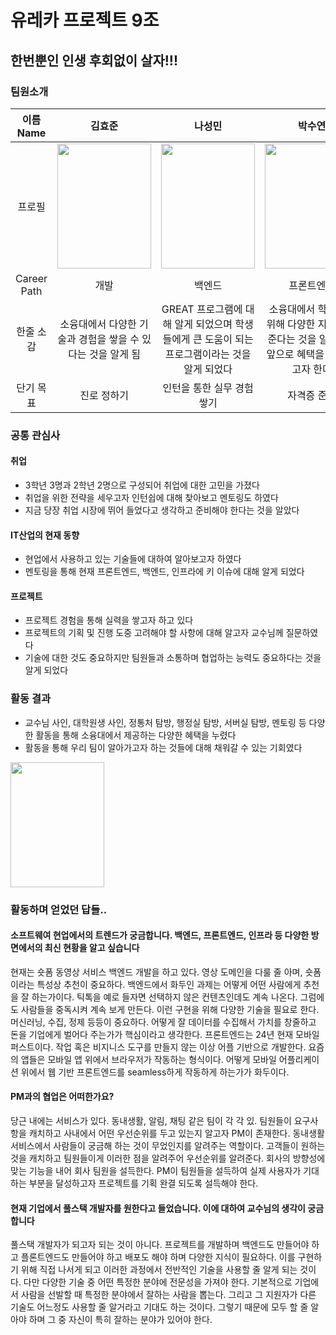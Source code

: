 # 유레카 프로젝트 9조 

## 한번뿐인 인생 후회없이 살자!!!

### 팀원소개
|이름Name|김효준|나성민|박수연|송보경|정연승|
|:---:|:---:|:---:|:---:|:---:|:---:|
|프로필|<img width="150px" height="200px" src="">|<img width="150px" height="200px" src="">|<img width="150px" height="200px" src="">|<img width="150px" height="200px" src="">|<img width="150px" height="200px" src="">|
|Career<br>Path|개발|백엔드|프론트엔드|벡엔드/PM|보안|
|한줄 소감|소융대에서 다양한 기술과 경험을 쌓을 수 있다는 것을 알게 됨|GREAT 프로그램에 대해 알게 되었으며 학생들에게 큰 도움이 되는 프로그램이라는 것을 알게 되었다|소융대에서 학생들을 위해 다양한 지원을 해 준다는 것을 알게되어 앞으로 혜택을 많이 보고자 한다|멘토링을 통해 PM 직무에 대해 명확히 알 수 있어서 도움이 많이 되었다|소융대에서 인턴매칭을 해 준다는 것을 알고 향후에 지원해 보고자 한다|
|단기 목표|진로 정하기|인턴을 통한 실무 경험 쌓기|자격증 준비|인턴십을 통한 실무 능력 함양|개인 보안 프로젝트 진행|
### 공통 관심사
#### 취업
   - 3학년 3명과 2학년 2명으로 구성되어 취업에 대한 고민을 가졌다
   - 취업을 위한 전략을 세우고자 인턴쉽에 대해 찾아보고 멘토링도 하였다
   - 지금 당장 취업 시장에 뛰어 들었다고 생각하고 준비해야 한다는 것을 알았다
#### IT산업의 현재 동향
   - 현업에서 사용하고 있는 기술들에 대하여 알아보고자 하였다
   - 멘토링을 통해 현재 프론트엔드, 백엔드, 인프라에 키 이슈에 대해 알게 되었다 
#### 프로젝트
   - 프로젝트 경험을 통해 실력을 쌓고자 하고 있다
   - 프로젝트의 기획 및 진행 도중 고려해야 할 사항에 대해 알고자 교수님께 질문하였다
   - 기술에 대한 것도 중요하지만 팀원들과 소통하며 협업하는 능력도 중요하다는 것을 알게 되었다

### 활동 결과

- 교수님 사인, 대학원생 사인, 정통처 탐방, 행정실 탐방, 서버실 탐방, 멘토링 등 다양한 활동을 통해 소융대에서 제공하는 다양한 혜택을 누렸다
- 활동을 통해 우리 팀이 알아가고자 하는 것들에 대해 채워갈 수 있는 기회였다

<img width="150px" height="200px" src="">

### 활동하며 얻었던 답들..
#### 소프트웨여 현업에서의 트렌드가 궁금합니다. 백엔드, 프론트엔드, 인프라 등 다양한 방면에서의 최신 현황을 알고 싶습니다
현재는 숏폼 동영상 서비스 백엔드 개발을 하고 있다. 영상 도메인을 다룰 줄 아며, 숏폼이라는 특성상 추천이 중요하다. 백엔드에서 화두인 과제는 어떻게 어떤 사람에게 추천을 잘 하는가이다. 틱톡을 예로 들자면 선택하지 않은 컨텐츠인데도 계속 나온다. 그럼에도 사람들을 중독시켜 계속 보게 만든다. 이런 구현을 위해 다양한 기술을 필요로 한다. 머신러닝, 수집, 정제 등등이 중요하다. 어떻게 잘 데이터를 수집해서 가치를 창줄하고 돈을 기업에게 벌어다 주는가가 핵심이라고 생각한다. 프론트엔드는 24년 현재 모바일 퍼스트이다. 작업 혹은 비지니스 도구를 만들지 않는 이상 어플 기반으로 개발한다. 요즘의 앱들은 모바일 앱 위에서 브라우저가 작동하는 형식이다. 어떻게 모바일 어플리케이션 위에서 웹 기반 프론트엔드를 seamless하게 작동하게 하는가가 화두이다. 
#### PM과의 협업은 어떠한가요?
당근 내에는 서비스가 있다. 동내생활, 알림, 채팅 같은 팀이 각 각 있. 팀원들이 요구사항을 캐치하고 사내에서 어떤 우선순위를 두고 있는지 알고자 PM이 존재한다. 동내생활 서비스에서 사람들이 궁금해 하는 것이 무었인지를 알려주는 역할이다. 고객들이 원하는 것을 캐치하고 팀원들이게 이러한 점을 알려주어 우선순위를 알려준다. 회사의 방향성에 맞는 기능을 내어 회사 팀원을 설득한다. PM이 팀원들을 설득하여 실제 사용자가 기대하는 부분을 달성하고자 프로젝트를 기획 완결 되도록 설득해야 한다.
#### 현재 기업에서 풀스택 개발자를 원한다고 들었습니다. 이에 대하여 교수님의 생각이 궁금합니다
풀스택 개발자가 되고자 되는 것이 아니다. 프로젝트를 개발하며 백엔드도 만들어야 하고 플론트엔드도 만들어야 하고 배포도 해야 하며 다양한 지식이 필요하다. 이를 구현하기 위해 직접 나서게 되고 이러한 과정에서 전반적인 기술을 사용할 줄 알게 되는 것이다. 다만 다양한 기술 중 어떤 특정한 분야에 전문성을 가져야 한다. 기본적으로 기업에서 사람을 선발할 때 특정한 분야에서 잘하는 사람을 뽑는다. 그리고 그 지원자가 다른 기술도 어느정도 사용할 줄 알거라고 기대도 하는 것이다. 그렇기 때문에 모두  할 줄 알아야 하며 그 중 자신이 특히 잘하는 분야가 있어야 한다. 
